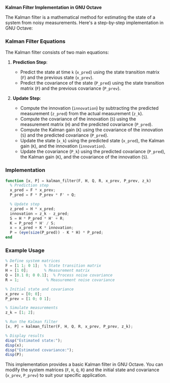 **Kalman Filter Implementation in GNU Octave**

The Kalman filter is a mathematical method for estimating the state of a system from noisy measurements. Here's a step-by-step implementation in GNU Octave:

### **Kalman Filter Equations**

The Kalman filter consists of two main equations:

1. **Prediction Step**:
   - Predict the state at time `k` (`x_pred`) using the state transition matrix (`F`) and the previous state (`x_prev`).
   - Predict the covariance of the state (`P_pred`) using the state transition matrix (`F`) and the previous covariance (`P_prev`).

2. **Update Step**:
   - Compute the innovation (`innovation`) by subtracting the predicted measurement (`z_pred`) from the actual measurement (`z_k`).
   - Compute the covariance of the innovation (`S`) using the measurement matrix (`H`) and the predicted covariance (`P_pred`).
   - Compute the Kalman gain (`K`) using the covariance of the innovation (`S`) and the predicted covariance (`P_pred`).
   - Update the state (`x_k`) using the predicted state (`x_pred`), the Kalman gain (`K`), and the innovation (`innovation`).
   - Update the covariance (`P_k`) using the predicted covariance (`P_pred`), the Kalman gain (`K`), and the covariance of the innovation (`S`).

### **Implementation**

```octave
function [x, P] = kalman_filter(F, H, Q, R, x_prev, P_prev, z_k)
  % Prediction step
  x_pred = F * x_prev;
  P_pred = F * P_prev * F' + Q;

  % Update step
  z_pred = H * x_pred;
  innovation = z_k - z_pred;
  S = H * P_pred * H' + R;
  K = P_pred * H' / S;
  x = x_pred + K * innovation;
  P = (eye(size(P_pred)) - K * H) * P_pred;
end
```

### **Example Usage**

```octave
% Define system matrices
F = [1 1; 0 1];  % State transition matrix
H = [1 0];       % Measurement matrix
Q = [0.1 0; 0 0.1];  % Process noise covariance
R = 1;            % Measurement noise covariance

% Initial state and covariance
x_prev = [0; 0];
P_prev = [1 0; 0 1];

% Simulate measurements
z_k = [1; 2];

% Run the Kalman filter
[x, P] = kalman_filter(F, H, Q, R, x_prev, P_prev, z_k);

% Display results
disp("Estimated state:");
disp(x);
disp("Estimated covariance:");
disp(P);
```

This implementation provides a basic Kalman filter in GNU Octave. You can modify the system matrices (`F`, `H`, `Q`, `R`) and the initial state and covariance (`x_prev`, `P_prev`) to suit your specific application.
